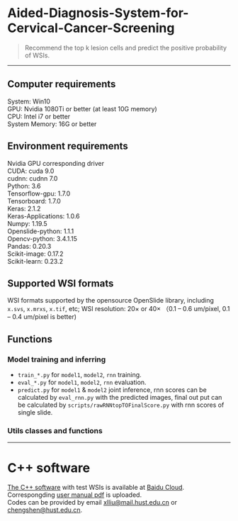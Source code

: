 # Aided-Diagnosis-System-for-Cervical-Cancer-Screening
> Recommend the top k lesion cells and predict the positive probability of WSIs.
 ---
## Computer requirements
System: Win10 \
GPU: Nvidia 1080Ti or better (at least 10G memory)\
CPU: Intel i7 or better\
System Memory: 16G or better

## Environment requirements
Nvidia GPU corresponding driver\
CUDA: cuda 9.0\
cudnn: cudnn 7.0\
Python: 3.6\
Tensorflow-gpu: 1.7.0\
Tensorboard: 1.7.0\
Keras: 2.1.2\
Keras-Applications: 1.0.6\
Numpy: 1.19.5\
Openslide-python: 1.1.1\
Opencv-python: 3.4.1.15\
Pandas: 0.20.3\
Scikit-image: 0.17.2\
Scikit-learn: 0.23.2

## Supported WSI formats
WSI formats supported by the opensource OpenSlide library, including `x.svs`, `x.mrxs`, `x.tif`, etc;
WSI resolution: 20× or 40× （0.1 – 0.6 um/pixel, 0.1 – 0.4 um/pixel is better)

## Functions
### Model training and inferring
- `train_*.py` for `model1`, `model2`, `rnn` training.
- `eval_*.py` for `model1`, `model2`, `rnn` evaluation.
- `predict.py` for `model1` & `model2` joint inference, rnn scores can be calculated by `eval_rnn.py` with the predicted images, final out put can be calculated by `scripts/rawRNNtopTOFinalScore.py` with rnn scores of single slide.
### Utils classes and functions

---
# C++ software 
[The C++ software](./SoftwareManual/SoftwareManual.md) with test WSIs is available at [Baidu Cloud](https://pan.baidu.com/s/1UmQzASwvlpKLO7hbwaDc_A).
Correspongding [user manual pdf](./SoftwareManual/User%20Manual%20of%20C++%20Software.pdf) is uploaded.\
Codes can be provided by email xlliu@mail.hust.edu.cn or chengshen@hust.edu.cn.

